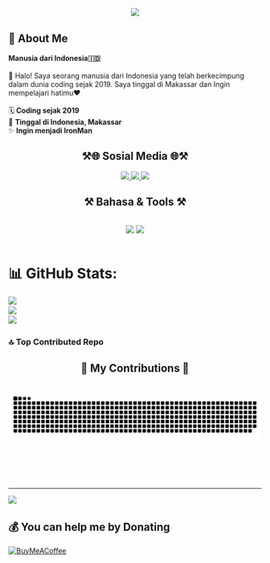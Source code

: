 <p align="center">
  <!-- Typing SVG by DenverCoder1 - https://github.com/DenverCoder1/readme-typing-svg -->
  <a href="https://github.com/DenverCoder1/readme-typing-svg">
    <img src="https://readme-typing-svg.demolab.com/?lines=This%20Is%20Dapa;%20Seseorang%20Yang%20Ingin%20Menjadi%20IronMan%20;%20Ingin%20Mempelajari%20Hal%20Baru%20&font=Righteous&center=true&width=900&height=45&color=FFFFFF&vCenter=true&pause=850&size=35" />
  </a>
</p>


## 💫 About Me
**Manusia dari Indonesia🇮🇩**<br><br>
👋 Halo! Saya seorang manusia dari Indonesia yang telah berkecimpung dalam dunia coding sejak 2019. Saya tinggal di Makassar dan Ingin mempelajari hatimu❤️<br><br>
🗓️ **Coding sejak 2019**<br>
📌 **Tinggal di Indonesia, Makassar**<br>
✨ **Ingin menjadi IronMan**<br>

<h2 align="center">⚒🌐 Sosial Media 🌐⚒</h2>
<div align="center"> 
  <a href="mailto:dapicode@gmail.com">
    <img src="https://img.shields.io/badge/Gmail-333333?style=for-the-badge&logo=gmail&logoColor=red" />
  </a>
  <a href="https://www.youtube.com/@DAPICODE" target="_blank">
  <img src="https://img.shields.io/badge/YouTube-FF0000?style=for-the-badge&logo=youtube&logoColor=white" target="_blank" />
  </a>
  <a href="https://thisdapa.github.io" target="_blank">
     <img src="https://img.shields.io/badge/Portfolio-FF5722?style=for-the-badge&logo=todoist&logoColor=white" target="_blank" /> <!-- sqlite, safari, google-chrome are other good icon options -->
  </a>
</div>


<h2 align="center">⚒️ Bahasa & Tools ⚒️</h2>
<br/>
<div align="center">
    <img src="https://skillicons.dev/icons?i=react,bootstrap,mui,html,css,vscode,github,figma,tailwind,git,r" />
    <img src="https://skillicons.dev/icons?i=nodejs,python,javascript,typescript,express,firebase,mongodb,c,java,nextjs,mysql,flask" /><br>
</div>
<br/>

# 📊 GitHub Stats:
![](https://github-readme-stats.vercel.app/api?username=ThisDapa&theme=dark&hide_border=false&include_all_commits=false&count_private=true)<br/>
![](https://github-readme-streak-stats.herokuapp.com/?user=ThisDapa&theme=dark&hide_border=false)<br/>
![](https://github-readme-stats.vercel.app/api/top-langs/?username=ThisDapa&theme=dark&hide_border=false&include_all_commits=false&count_private=true&layout=compact)

### 🔝 Top Contributed Repo
<div align="center">
  <h2>🐍 My Contributions 🐍</h2>
  <br>
  <img alt="snake eating my contributions" src="https://raw.githubusercontent.com/salesp07/salesp07/output/github-contribution-grid-snake.svg" />
  
  <br/><br/><br/>
</div>

---
[![](https://visitcount.itsvg.in/api?id=ThisDapa&icon=0&color=0)](https://visitcount.itsvg.in)

  ## 💰 You can help me by Donating
  [![BuyMeACoffee](https://img.shields.io/badge/Buy%20Me%20a%20Coffee-ffdd00?style=for-the-badge&logo=buy-me-a-coffee&logoColor=black)](https://buymeacoffee.com/https://saweria.co/ThisIsDapa) 

  
<!-- Proudly created with GPRM ( https://gprm.itsvg.in ) -->
